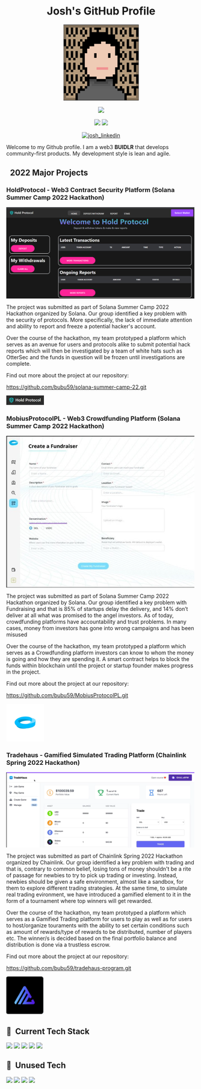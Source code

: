 <!-- markdownlint-disable MD033 -->

<h1 align="center">Josh's GitHub Profile</h1>

<p align="center">
<img src="img/woltJosh.PNG" width=200/>

<p align="center">
<img src="https://img.shields.io/badge/Web3%20Developer-blue"/>

<p align="center">
<img src="https://img.shields.io/badge/DeFi-lightblue"/>
<img src="https://img.shields.io/badge/GameFi-lightblue"/>
   

<p align="center">
<a href="https://www.linkedin.com/in/joshua-wee-784b41151/" target="blank"><img align="center" src="https://img.shields.io/badge/LinkedIn-FFFFFF?style=for-the-badge&logo=linkedin&logoColor=0077B5" alt="josh_linkedin"></a>

Welcome to my Github profile. I am a web3 **BUIDLR** that develops community-first products. My development style is lean and agile.

## &nbsp; **2022 Major Projects**
  
### HoldProtocol - Web3 Contract Security Platform (Solana Summer Camp 2022 Hackathon)

<img align="center" src="img/hold-protocol.PNG" width="500">

The project was submitted as part of Solana Summer Camp 2022 Hackathon organized by Solana. Our group identified a key problem with the security of protocols. More specifically, the lack of immediate attention and ability to report and freeze a potential hacker's account. 

Over the course of the hackathon, my team prototyped a platform which serves as an avenue for users and protocols alike to submit potential hack reports which will then be investigated by a team of white hats such as OtterSec and the funds in question will be frozen until investigations are complete. 

Find out more about the project at our repository:

<https://github.com/bubu59/solana-summer-camp-22.git>

<p align="left">
<img src="img/hold_logo.PNG" width="100"/>
</a> 
  

### MobiusProtocolPL - Web3 Crowdfunding Platform (Solana Summer Camp 2022 Hackathon)

<img align="center" src="img/mobius_frontend.jpg" width="500">

The project was submitted as part of Solana Summer Camp 2022 Hackathon organized by Solana. Our group identified a key problem with Fundraising and that is 85% of startups delay the delivery, and 14% don’t deliver at all what was promised to the angel investors. As of today, crowdfunding platforms have accountability and trust problems. In many cases, money from investors has gone into wrong campaigns and has been misused
  
Over the course of the hackathon, my team prototyped a platform which serves as a Crowdfunding platform investors can know to whom the money is going and how they are spending it. A smart contract helps to block the funds within blockchain until the project or startup founder makes progress in the project.

Find out more about the project at our repository:

<https://github.com/bubu59/MobiusProtocolPL.git>

<p align="left">
<img src="img/mobius.jpg" width="100"/>
</a> 



### Tradehaus - Gamified Simulated Trading Platform (Chainlink Spring 2022 Hackathon)

<img align="center" src="img/tradehaus_website.PNG" width="500">

The project was submitted as part of Chainlink Spring 2022 Hackathon organized by Chainlink. Our group identified a key problem with trading and that is, contrary to common belief, losing tons of money shouldn't be a rite of passage for newbies to try to pick up trading or investing. Instead, newbies should be given a safe environment, almost like a sandbox, for them to explore different trading strategies. At the same time, to simulate real trading evironment, we have introduced a gamified element to it in the form of a tournament where top winners will get rewarded. 

Over the course of the hackathon, my team prototyped a platform which serves as a Gamified Trading platform for users to play as well as for users to host/organize touraments with the ability to set certain conditions such as amount of rewards/type of rewards to be distributed, number of players etc. The winner/s is decided based on the final portfolio balance and distribution is done via a trustless escrow. 

Find out more about the project at our repository:

<https://github.com/bubu59/tradehaus-program.git>

<p align="left">
<img src="img/tradehaus.PNG" width="100"/>
</a>   

## 🔧 &nbsp;**Current Tech Stack**

<p align="left">
<img src="https://img.shields.io/badge/Rust-000000?style=for-the-badge&logo=rust&logoColor=white">
<img src="https://img.shields.io/badge/Chainlink-FFFFFF?style=for-the-badge&logo=Chainlink&logoColor=375BD2">
<img src="https://img.shields.io/badge/Python-FFFFFF?style=for-the-badge&logo=python&logoColor=3776AB">
<img src="https://img.shields.io/badge/TypeScript-FFFFFF?style=for-the-badge&logo=typescript&logoColor=007ACC">
<img src="https://img.shields.io/badge/Github-FFFFFF?style=for-the-badge&logo=Github&logoColor=000000">

## 🧰 &nbsp;**Unused Tech**

<p align="left">
<img src="https://img.shields.io/badge/Solidity-FFFFFF?style=for-the-badge&logo=solidity&logoColor=000000">
<img src="https://img.shields.io/badge/R-276DC3?style=for-the-badge&logo=r&logoColor=white">
<img src="https://img.shields.io/badge/MySQL-FFFFFF?style=for-the-badge&logo=mysql&logoColor=000000">
<img src="https://img.shields.io/badge/Tensorflow-FFFFFF?style=for-the-badge&logo=tensorflow&logoColor=EB8C23">

